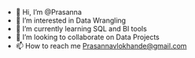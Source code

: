 - 👋 Hi, I’m @Prasanna
- 👀 I’m interested in Data Wrangling
- 🌱 I’m currently learning SQL and BI tools
- 💞️ I’m looking to collaborate on Data Projects
- 📫 How to reach me Prasannavlokhande@gmail.com
<!---
Prasannavl435/Prasannavl435 is a ✨ special ✨ repository because its `README.md` (this file) appears on your GitHub profile.
You can click the Preview link to take a look at your changes.
--->
